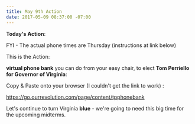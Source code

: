 ```yaml
---
title: May 9th Action
date: 2017-05-09 08:37:00 -07:00
---
```


**Today's Action**:  

FYI - The actual phone times are Thursday (instructions at link below)

This is the Action:

**virtual phone bank** you can do from your easy chair, to elect **Tom Perriello for Governor of Virginia**:

Copy & Paste onto your browser (I couldn't get the link to work) :

https://go.ourrevolution.com/page/content/tpphonebank

[](https://go.ourrevolution.com/page/content/tpphonebank)

Let's continue to turn Virginia **blue** - we're going to need this big time for the upcoming midterms.
